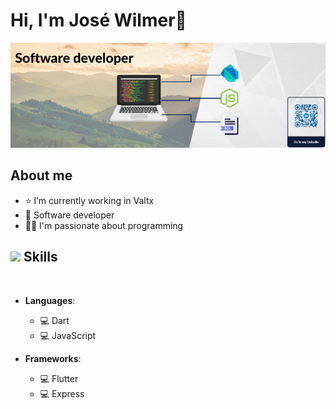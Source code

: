 <div>
<h1> Hi, I'm José Wilmer👋</h1>
</div>
<img src="https://raw.githubusercontent.com/wilmerSD/wilmerSD/master/BannerGit.png">

## About me
- ⭐  I’m currently working in Valtx 
- 📲 Software developer
- 🧑‍🏫 I'm passionate about programming

## <img src="https://media2.giphy.com/media/QssGEmpkyEOhBCb7e1/giphy.gif?cid=ecf05e47a0n3gi1bfqntqmob8g9aid1oyj2wr3ds3mg700bl&rid=giphy.gif" width ="25"><b> Skills</b>
<br>

<p align="center">

- **Languages**:
  - 💻 Dart 
  - 💻 JavaScript
    
- **Frameworks**:
  - 💻 Flutter 
  - 💻 Express
 
<br>   

</p>

